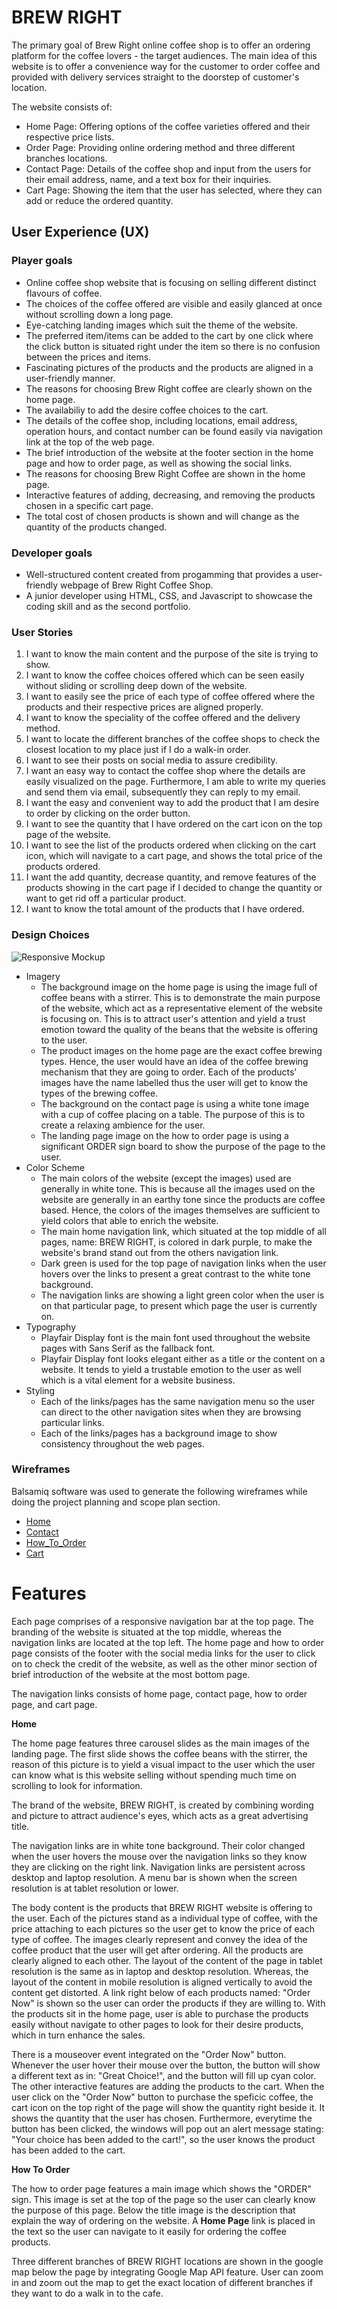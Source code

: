 # BREW RIGHT
The primary goal of Brew Right online coffee shop is to offer an ordering platform for the coffee lovers - the target audiences. The main idea of this website is to offer a convenience way for the customer to order coffee and provided with delivery services straight to the doorstep of customer's location. 

The website consists of:
* Home Page: Offering options of the coffee varieties offered and their respective price lists.
* Order Page: Providing online ordering method and three different branches locations.
* Contact Page: Details of the coffee shop and input from the users for their email address, name, and a text box for their inquiries.
* Cart Page: Showing the item that the user has selected, where they can add or reduce the ordered quantity.

## **User Experience (UX)**

### **Player goals**

* Online coffee shop website that is focusing on selling different distinct flavours of coffee.
* The choices of the coffee offered are visible and easily glanced at once without scrolling down a long page. 
* Eye-catching landing images which suit the theme of the website.
* The preferred item/items can be added to the cart by one click where the click button is situated right under the item so there is no confusion between the prices and items. 
* Fascinating pictures of the products and the products are aligned in a user-friendly manner. 
* The reasons for choosing Brew Right coffee are clearly shown on the home page.
* The availabiliy to add the desire coffee choices to the cart. 
* The details of the coffee shop, including locations, email address, operation hours, and contact number can be found easily via navigation link at the top of the web page.
* The brief introduction of the website at the footer section in the home page and how to order page, as well as showing the social links.
* The reasons for choosing Brew Right Coffee are shown in the home page.
* Interactive features of adding, decreasing, and removing the products chosen in a specific cart page. 
* The total cost of chosen products is shown and will change as the quantity of the products changed. 


### **Developer goals**
* Well-structured content created from progamming that provides a user-friendly webpage of Brew Right Coffee Shop.
* A junior developer using HTML, CSS, and Javascript to showcase the coding skill and as the second portfolio.


### **User Stories**
  1. I want to know the main content and the purpose of the site is trying to show.
  2. I want to know the coffee choices offered which can be seen easily without sliding or scrolling deep down of the website. 
  3. I want to easily see the price of each type of coffee offered where the products and their respective prices are aligned properly. 
  4. I want to know the speciality of the coffee offered and the delivery method.
  5. I want to locate the different branches of the coffee shops to check the closest location to my place just if I do a walk-in order. 
  6. I want to see their posts on social media to assure credibility. 
  7. I want an easy way to contact the coffee shop where the details are easily visualized on the page. Furthermore, I am able to write my queries and send them via email, subsequently they can reply to my email. 
  8. I want the easy and convenient way to add the product that I am desire to order by clicking on the order button. 
  9.  I want to see the quantity that I have ordered on the cart icon on the top page of the website. 
  10. I want to see the list of the products ordered when clicking on the cart icon, which will navigate to a cart page, and shows the total price of the products ordered. 
  11. I want the add quantity, decrease quantity, and remove features of the products showing in the cart page if I decided to change the quantity or want to get rid off a particular product.
  12. I want to know the total amount of the products that I have ordered. 

### **Design Choices**
![Responsive Mockup](wireframes/mockup.png)

* Imagery 
    * The background image on the home page is using the image full of coffee beans with a stirrer. This is to demonstrate the main purpose of the website, which act as a representative element of the website is focusing on. This is to attract user's attention and yield a trust emotion toward the quality of the beans that the website is offering to the user. 
    * The product images on the home page are the exact coffee brewing types. Hence, the user would have an idea of the coffee brewing mechanism that they are going to order. Each of the products' images have the name labelled thus the user will get to know the types of the brewing coffee. 
    * The background on the contact page is using a white tone image with a cup of coffee placing on a table. The purpose of this is to create a relaxing ambience for the user.
    * The landing page image on the how to order page is using a significant ORDER sign board to show the purpose of the page to the user.
* Color Scheme
    * The main colors of the website (except the images) used are generally in white tone. This is because all the images used on the website are generally in an earthy tone since the products are coffee based. Hence, the colors of the images themselves are sufficient to yield colors that able to enrich the website. 
    * The main home navigation link, which situated at the top middle of all pages, name: BREW RIGHT, is colored in dark purple, to make the website's brand stand out from the others navigation link.
    * Dark green is used for the top page of navigation links when the user hovers over the links to present a great contrast to the white tone background. 
    * The navigation links are showing a light green color when the user is on that particular page, to present which page the user is currently on. 
* Typography
    * Playfair Display font is the main font used throughout the website pages with Sans Serif as the fallback font. 
    * Playfair Display font looks elegant either as a title or the content on a website. It tends to yield a trustable emotion to the user as well which is a vital element for a website business. 
* Styling
    * Each of the links/pages has the same navigation menu so the user can direct to the other navigation sites when they are browsing particular links.
    * Each of the links/pages has a background image to show consistency throughout the web pages.

### **Wireframes**

Balsamiq software was used to generate the following wireframes while doing the project planning and scope plan section. 

* [Home](wireframes/home.png)
* [Contact](wireframes/contact.png)
* [How_To_Order](wireframes/how_to_order.png)
* [Cart](wireframes/cart.png)

# **Features**

Each page comprises of a responsive navigation bar at the top page. The branding of the website is situated at the top middle, whereas the navigation links are located at the top left. The home page and how to order page consists of the footer with the social media links for the user to click on to check the credit of the website, as well as the other minor section of brief introduction of the website at the most bottom page. 

The navigation links consists of home page, contact page, how to order page, and cart page. 

**Home** 

The home page features three carousel slides as the main images of the landing page. The first slide shows the coffee beans with the stirrer, the reason of this picture is to yield a visual impact to the user which the user can know what is this website selling without spending much time on scrolling to look for information. 

The brand of the website, BREW RIGHT, is created by combining wording and picture to attract audience's eyes, which acts as a great advertising title. 

The navigation links are in white tone background. Their color changed when the user hovers the mouse over the navigation links so they know they are clicking on the right link. Navigation links are persistent across desktop and laptop resolution. A menu bar is shown when the screen resolution is at tablet resolution or lower. 

The body content is the products that BREW RIGHT website is offering to the user. Each of the pictures stand as a individual type of coffee, with the price attaching to each pictures so the user get to know the price of each type of coffee. The images clearly represent and convey the idea of the coffee product that the user will get after ordering. All the products are clearly aligned to each other. The layout of the content of the page in tablet resolution is the same as in laptop and desktop resolution. Whereas, the layout of the content in mobile resolution is aligned vertically to avoid the content get distorted. A link right below of each products named: "Order Now" is shown so the user can order the products if they are willing to. With the products sit in the home page, user is able to purchase the products easily without navigate to other pages to look for their desire products, which in turn enhance the sales. 

There is a mouseover event integrated on the "Order Now" button. Whenever the user hover their mouse over the button, the button will show a different text as in: "Great Choice!", and the button will fill up cyan color. The other interactive features are adding the products to the cart. When the user click on the "Order Now" button to purchase the speficic coffee, the cart icon on the top right of the page will show the quantity right beside it. It shows the quantity that the user has chosen.  Furthermore, everytime the button has been clicked, the windows will pop out an alert message stating: "Your choice has been added to the cart!", so the user knows the product has been added to the cart.   

**How To Order** 

The how to order page features a main image which shows the "ORDER" sign. This image is set at the top of the page so the user can clearly know the purpose of this page. Below the title image is the description that explain the way of ordering on the website. A **Home Page** link is placed in the text so the user can navigate to it easily for ordering the coffee products. 

Three different branches of BREW RIGHT locations are shown in the google map below the page by integrating Google Map API feature. User can zoom in and zoom out the map to get the exact location of different branches if they want to do a walk in to the cafe. 